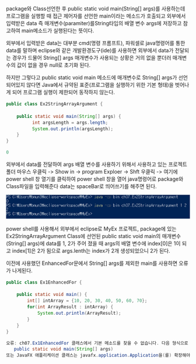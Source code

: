 package와 Class선언한 후 public static void main(String[] args)를 사용하는데 프로그램을 실행할 때 접근 제어자를 선언한 main이라는 메소드가 호출되고 외부에서 입력받은 data 즉 매개변수(paramiter)를String타입의 배열 변수 args에 저장하고 참고하여 main메소드가 실행된다는 뜻이다.

외부에서 입력받은 data는 대부분 cmd(명령 프롬프트), 파워셀로 java명령어를 통한 data를 말하며 eclipse와 같은 개발환경도구(ide)를 사용하면 외부에서 data가 전달되는 경우가 드물어 String[] args
매개변수가 사용되는 상황은 거의 없을 뿐더러 매개변수의 값이 없을 경우 null로 초기화 된다.

하지만 그렇다고 public static void main 메소드에 매개변수로 String[] args가 선언되어있지 않다면 Java에서 규약된 표준(프로그램을 실행하기 위한 기본 형태)을 벗어나게 되어 프로그램 실행이 제한되어 동작하지 않는다.


```java
public class Ex2StringArrayArgument {

    public static void main(String[] args) {
          int argsLength = args.length;
          System.out.println(argsLength);
    }
}
```

```java
0
```

외부에서 data를 전달하여 args 배열 변수를 사용하기 위해서 사용하고 있는 프로젝트 폴더 마우스 우클릭 -> Show in -> program Exploer -> Shft 우클릭 -> 여기에 power shell 창 열기를 클릭하여 power shell
창을 열어 java명령어로 package와 Class파일을 입력해준다 data는 spaceBar로 띄어쓰기를 해주면 된다.

![alt text](image.png)

power shell를 사용해서 외부에서 eclipse로 MyEx 프로젝트, package에 있는 Ex2StringArrayArgument Class에 선언된 public static void main의 매개변수 (String[] args)에 data를 1, 2가 주어 졌을 때 args의 배열 변수에
index[0]은 1이 되고 index[1]은 2가 됨으로 args.lenth는 index가 2개 생성되었으니 2가 된다. 


이전에 사용했던 EnhancedFor문에서 String[] args를 제외한 main를 사용하면 오류가 나게된다.

```java
public class Ex1EnhancedFor {

    public static void main() {
        int[] intArray = {10, 20, 30, 40, 50, 60, 70};
        for(int ArrayResult : intArray) {
            System.out.println(ArrayResult);
        }
    }
}
```

```java
오류: ch07.Ex1EnhancedFor 클래스에서 기본 메소드를 찾을 수 없습니다. 다음 형식으로 기본 메소드를 정의하십시오.
   public static void main(String[] args)
또는 JavaFX 애플리케이션 클래스는 javafx.application.Application을(를) 확장해야 합니다.
```
